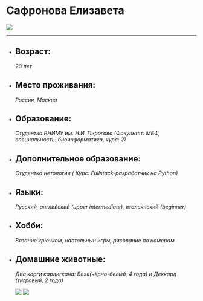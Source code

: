 # **Сафронова Елизавета** 

![](/images/J6XxjoiX0PY.jpg)

_______

* ## **Возраст:**   
  _20 лет_
  
* ## **Место проживания:**
    _Россия, Москва_
* ## **Образование:** 
  _Cтудентка РНИМУ им. Н.И. Пирогова (Факультет: МБФ, специальность: биоинформатика, курс: 2)_
* ## **Дополнительное образование:**
   _Студентка нетологии ( Курс: Fullstack-разработчик на Python)_
* ## **Языки:**
  _Русский, английский (upper intermediate), итальянский (beginner)_
* ## **Хобби:**
  _Вязание крючком, настольнын игры, рисование по номерам_
* ## **Домашние животные:**
  _Два корги кардигкана: Блэк(чёрно-белый, 4 года) и Деккард (тигровый, 2 года)_

  ![](C:\Users\Tatyana\Pictures\photo_2022-12-23_14-00-20.jpg)
  ![](photo_2022-10-26_08-56-05.jpg)